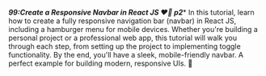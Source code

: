 ***99:Create a Responsive Navbar in React JS ❤️‍🔥 p2****
In this tutorial, learn how to create a fully responsive navigation bar (navbar) in React JS, including a hamburger menu for mobile devices. Whether you're building a personal project or a professional web app, this tutorial will walk you through each step, from setting up the project to implementing toggle functionality. By the end, you'll have a sleek, mobile-friendly navbar. A perfect example for building modern, responsive UIs. 💸
